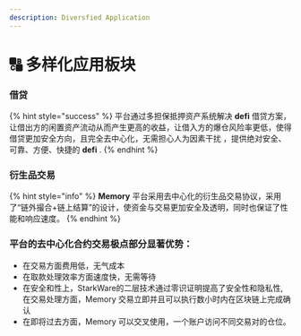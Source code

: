 ```yaml
---
description: Diversfied Application
---
```


# 🔠 多样化应用板块

### 借贷

{% hint style="success" %}
平台通过多担保抵押资产系统解决 **defi** 借贷方案，让借出方的闲置资产流动从而产生更高的收益，让借入方的爆仓风险率更低，使得借贷更加安全方向，且完全去中心化，无需担心人为因素干扰 ，提供绝对安全、可靠、方便、快捷的 **defi** .
{% endhint %}

### 衍生品交易

{% hint style="info" %}
**Memory** 平台采用去中心化的衍生品交易协议，采用了“链外撮合+链上结算”的设计，使资金与交易更加安全及透明，同时也保证了性能和响应速度。
{% endhint %}

### 平台的去中心化合约交易极点部分显著优势：

* 在交易方面费用低，无气成本
* 在取款处理效率方面速度快，无需等待
* 在安全和性上，StarkWare的二层技术通过零识证明提高了安全性和隐私性, 在交易处理方面，Memory 交易立即并且可以执行数小时内在区块链上完成确认
* 在即将过去方面，Memory 可以交叉使用，一个账户访问不同交易对的仓位。




